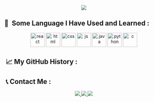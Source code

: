 <p align="middle">
<img src="https://capsule-render.vercel.app/api?&type=wave&color=auto&height=300&section=header&text=Hello%20World!&fontSize=90" />
</p>

<h2> 🚀 &nbsp;Some Language I Have Used and Learned : </h2>

<p align="center">
<img src="https://cdn.jsdelivr.net/gh/devicons/devicon/icons/react/react-original.svg" alt="react" width="45" height="45"/>
<img src="https://cdn.jsdelivr.net/gh/devicons/devicon/icons/html5/html5-original.svg" alt="html" width="45" height="45"/>
<img src="https://cdn.jsdelivr.net/gh/devicons/devicon/icons/css3/css3-original.svg" alt="css" width="45" height="45"/>        
<img src="https://cdn.jsdelivr.net/gh/devicons/devicon/icons/javascript/javascript-original.svg" alt="js" width="45" height="45"/>
<img src="https://cdn.jsdelivr.net/gh/devicons/devicon/icons/java/java-original.svg" alt="java" width="45" height="45"/>
<img src="https://cdn.jsdelivr.net/gh/devicons/devicon/icons/python/python-original.svg" alt="python" width="45" height="45"/>
<img src="https://cdn.jsdelivr.net/gh/devicons/devicon/icons/c/c-original.svg" alt="c" width="45" height="45"/>         
</p>
<h2>&nbsp;📈 My GitHub History : </h2>
<p align="middle">

</p>

<h2>&nbsp;📞 Contact Me : </h2>
<p align = "middle" >
<a href="https://t.me/hesam760">
<img src="https://www.vectorlogo.zone/logos/telegram/telegram-icon.svg"/>
</a>

<a href="https://discord.com/channels/@me/hesam760#5617/">
<img src="https://www.vectorlogo.zone/logos/discordapp/discordapp-icon.svg"/>
</a>

<a href="https://reddit.com/u/hesam760">
<img src="https://www.vectorlogo.zone/logos/reddit/reddit-icon.svg"/>
</a>
</p>
